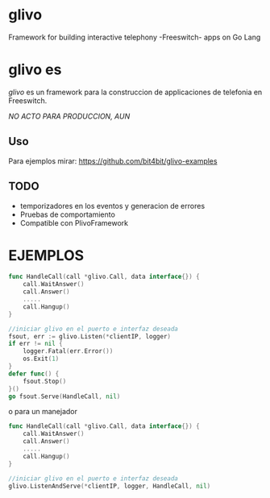 glivo
=====

Framework for building interactive telephony -Freeswitch- apps on Go Lang


glivo es
========

*glivo* es un framework para la construccion de applicaciones de telefonia en Freeswitch.

*NO ACTO PARA PRODUCCION, AUN*

Uso
---
Para ejemplos mirar: https://github.com/bit4bit/glivo-examples


TODO
---
 * temporizadores en los eventos y generacion de errores
 * Pruebas de comportamiento
 * Compatible con PlivoFramework
 

# EJEMPLOS

~~~go
func HandleCall(call *glivo.Call, data interface{}) {
	call.WaitAnswer()
	call.Answer()
	.....
	call.Hangup()
}

//iniciar glivo en el puerto e interfaz deseada
fsout, err := glivo.Listen(*clientIP, logger)
if err != nil {
	logger.Fatal(err.Error())
	os.Exit(1)
}
defer func() {
	fsout.Stop()
}()
go fsout.Serve(HandleCall, nil)
~~~

o para un manejador
~~~go
func HandleCall(call *glivo.Call, data interface{}) {
	call.WaitAnswer()
	call.Answer()
	.....
	call.Hangup()
}

//iniciar glivo en el puerto e interfaz deseada
glivo.ListenAndServe(*clientIP, logger, HandleCall, nil)
~~~